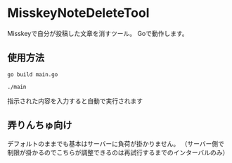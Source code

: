 # MisskeyNoteDeleteTool
Misskeyで自分が投稿した文章を消すツール。
Goで動作します。

## 使用方法

```
go build main.go
```

```
./main
```

指示された内容を入力すると自動で実行されます


## 弄りんちゅ向け
デフォルトのままでも基本はサーバーに負荷が掛かりません。
（サーバー側で制限が掛かるのでこちらが調整できるのは再試行するまでのインターバルのみ）